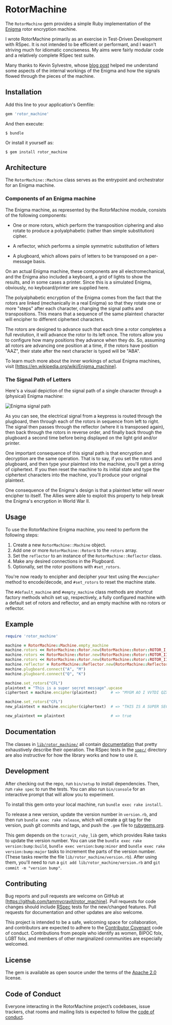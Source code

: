 # RotorMachine

The `RotorMachine` gem provides a simple Ruby implementation of the 
[Enigma](https://en.wikipedia.org/wiki/Enigma_machine) rotor encryption machine.

I wrote RotorMachine primarily as an exercise in Test-Driven Development with 
RSpec. It is not intended to be efficient or performant, and I wasn't striving much 
for idiomatic conciseness. My aims were fairly modular code and a relatively 
complete RSpec test suite.

Many thanks to Kevin Sylvestre, whose 
[blog post](https://ksylvest.com/posts/2015-01-03/the-enigma-machine-using-ruby) 
helped me understand some aspects of the internal workings of the Enigma and 
how the signals flowed through the pieces of the machine.

## Installation

Add this line to your application's Gemfile:

```ruby
gem 'rotor_machine'
```

And then execute:

    $ bundle

Or install it yourself as:

    $ gem install rotor_machine

## Architecture

The `RotorMachine::Machine` class serves as the entrypoint and orchestrator for an Enigma machine.
  
### Components of an Enigma machine
  
The Enigma machine, as represented by the RotorMachine module, consists
of the following components:
  
* One or more rotors, which perform the transposition ciphering and also
  rotate to produce a polyalphabetic (rather than simple substitution)
  cipher.
  
* A reflector, which performs a simple symmetric substitution of letters
  
* A plugboard, which allows pairs of letters to be transposed on a
  per-message basis.
  
On an actual Enigma machine, these components are all electromechanical,
and the Enigma also included a keyboard, a grid of lights to show the
results, and in some cases a printer. Since this is a simulated Enigma,
obviously, no keyboard/printer are supplied here.
  
The polyalphabetic encryption of the Enigma comes from the fact that the
rotors are linked (mechanically in a real Enigma) so that they rotate
one or more "steps" after each character, changing the signal paths and
transpositions. This means that a sequence of the same plaintext character
will encipher to different ciphertext characters.
  
The rotors are designed to advance such that each time a rotor completes
a full revolution, it will advance the rotor to its left once. The rotors
allow you to configure how many positions they advance when they do. So,
assuming all rotors are advancing one position at a time, if the rotors
have position "AAZ", their state after the next character is typed will
be "ABA".
  
To learn much more about the inner workings of actual Enigma machines,
visit [https://en.wikipedia.org/wiki/Enigma_machine].
  
###  The Signal Path of Letters
  
Here's a visual depiction of the signal path of a single character through
a (physical) Enigma machine:

![Enigma signal path](https://commons.wikimedia.org/wiki/File:Enigma_wiring_kleur.svg)

As you can see, the electrical signal from a keypress is routed through the 
plugboard, then through each of the rotors in sequence
from left to right. The signal then passes through the reflector (where it
is transposed again), then back through the rotors in reverse order, and 
finally back through the plugboard a second time before being displayed on
the light grid and/or printer.
  
One important consequence of this signal path is that encryption and
decryption are the same operation. That is to say, if you set the rotors
and plugboard, and then type your plaintext into the machine, you'll get
a string of ciphertext. If you then reset the machine to its initial state
and type the ciphertext characters into the machine, you'll produce your
original plaintext.
  
One consequence of the Enigma's design is that a plaintext letter will
never encipher to itself. The Allies were able to exploit this property
to help break the Enigma's encryption in World War II.
  
## Usage

To use the RotorMachine Enigma machine, you need to perform the following
steps:
  
1. Create a new `RotorMachine::Machine` object.
2. Add one or more `RotorMachine::Rotor`s  to the `rotors` array.
3. Set the `reflector` to an instance of the `RotorMachine::Reflector` class.
4. Make any desired connections in the Plugboard.
5. Optionally, set the rotor positions with `#set_rotors`.
  
You're now ready to encipher and decipher your text using the `#encipher`
method to encode/decode, and `#set_rotors` to reset the machine state.
  
The `#default_machine` and `#empty_machine` class methods are shortcut
factory methods whcih set up, respectively, a fully configured machine 
with a default set of rotors and reflector, and an empty machine with
no rotors or reflector.

## Example

```ruby
require 'rotor_machine'

machine = RotorMachine::Machine.empty_machine
machine.rotors << RotorMachine::Rotor.new(RotorMachine::Rotor::ROTOR_I, "A", 1)
machine.rotors << RotorMachine::Rotor.new(RotorMachine::Rotor::ROTOR_II, "A", 1)
machine.rotors << RotorMachine::Rotor.new(RotorMachine::Rotor::ROTOR_III, "A", 1)
machine.reflector = RotorMachine::Reflector.new(RotorMachine::Reflector::REFLECTOR_A)
machine.plugboard.connect("A", "M")
machine.plugboard.connect("Q", "K")

machine.set_rotors("CFL")
plaintext = "This is a super secret message".upcase
ciphertext = machine.encipher(plaintext)      # => "MYGM AO I VVTDI QZXMGY AOGVIRJ"

machine.set_rotors("CFL")
new_plaintext = machine.encipher(ciphertext)  # => "THIS IS A SUPER SECRET MESSAGE"

new_plaintext == plaintext                    # => true
```

## Documentation

The classes in 
[`lib/rotor_machine/`](https://github.com/tammycravit/rotor_machine/tree/master/lib/rotor_machine) 
all contain [documentation](http://www.rubydoc.info/gems/rotor_machine/) that 
pretty exhaustively describe their operation. 
The RSpec tests in the [`spec/`](https://github.com/tammycravit/rotor_machine/tree/master/spec) 
directory are also instructive for how the library works and how to use it.

## Development

After checking out the repo, run `bin/setup` to install dependencies. Then, 
run `rake spec` to run the tests. You can also run `bin/console` for an 
interactive prompt that will allow you to experiment.

To install this gem onto your local machine, run `bundle exec rake install`. 

To release a new version, update the version number in `version.rb`, and then 
run `bundle exec rake release`, which will create a git tag for the version, 
push git commits and tags, and push the `.gem` file to [rubygems.org](https://rubygems.org).

This gem depends on the `tcravit_ruby_lib` gem, which provides Rake tasks to
update the version number. You can use the `bundle exec rake version:bump:build`,
`bundle exec version:bump:minor` and `bundle exec rake version:bump:major` tasks
to increment the parts of the version number. (These tasks rewrite the file
`lib/rotor_machine/version.rb`). After using them, you'll need to run a
`git add lib/rotor_machine/version.rb` and `git commit -m "version bump"`.

## Contributing

Bug reports and pull requests are welcome on GitHub at 
[https://github.com/tammycravit/rotor_machine]. Pull requests for code changes 
should include [RSpec](http://rspec.info) tests for the new/changed features.
Pull requests for documentation and other updates are also welcome.

This project is intended to be a safe, welcoming space for collaboration, and 
contributors are expected to adhere to the 
[Contributor Covenant](http://contributor-covenant.org) code of conduct.
Contributions from people who identify as women, BIPOC folx, LGBT folx, 
and members of other marginalized communities are especially welcomed.

## License

The gem is available as open source under the terms of the 
[Apache 2.0](https://www.apache.org/licenses/LICENSE-2.0) license.

## Code of Conduct

Everyone interacting in the RotorMachine project’s codebases, issue trackers, 
chat rooms and mailing lists is expected to follow the 
[code of conduct](https://github.com/tammycravit/rotor_machine/blob/master/CODE_OF_CONDUCT.md).

